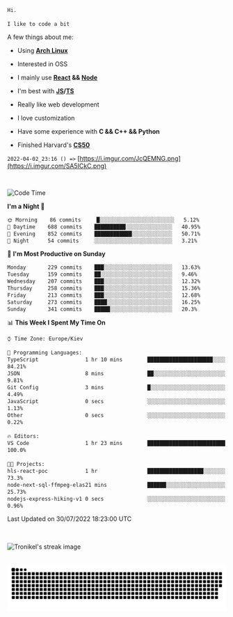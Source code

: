 ```
Hi.

I like to code a bit
```

A few things about me:

-   Using **[Arch Linux](https://archlinux.org/)**

-   Interested in OSS

-   I mainly use **[React](https://reactjs.org/) && [Node](https://nodejs.org/en/)**

-   I'm best with **[JS](https://www.javascript.com/)/[TS](https://www.typescriptlang.org/)**

-   Really like web development

-   I love customization

-   Have some experience with **C && C++ && Python**

-   Finished Harvard's **[CS50](https://cs50.harvard.edu)**

`2022-04-02_23:16 () =>` [https://i.imgur.com/JcQEMNG.png](https://i.imgur.com/SA5ICkC.png)

<br>

<!--START_SECTION:waka-->
![Code Time](http://img.shields.io/badge/Code%20Time-811%20hrs%2054%20mins-blue)

**I'm a Night 🦉** 

```text
🌞 Morning    86 commits     █░░░░░░░░░░░░░░░░░░░░░░░░   5.12% 
🌆 Daytime    688 commits    ██████████░░░░░░░░░░░░░░░   40.95% 
🌃 Evening    852 commits    ████████████░░░░░░░░░░░░░   50.71% 
🌙 Night      54 commits     ░░░░░░░░░░░░░░░░░░░░░░░░░   3.21%

```
📅 **I'm Most Productive on Sunday** 

```text
Monday       229 commits    ███░░░░░░░░░░░░░░░░░░░░░░   13.63% 
Tuesday      159 commits    ██░░░░░░░░░░░░░░░░░░░░░░░   9.46% 
Wednesday    207 commits    ███░░░░░░░░░░░░░░░░░░░░░░   12.32% 
Thursday     258 commits    ███░░░░░░░░░░░░░░░░░░░░░░   15.36% 
Friday       213 commits    ███░░░░░░░░░░░░░░░░░░░░░░   12.68% 
Saturday     273 commits    ████░░░░░░░░░░░░░░░░░░░░░   16.25% 
Sunday       341 commits    █████░░░░░░░░░░░░░░░░░░░░   20.3%

```


📊 **This Week I Spent My Time On** 

```text
⌚︎ Time Zone: Europe/Kiev

💬 Programming Languages: 
TypeScript               1 hr 10 mins        █████████████████████░░░░   84.21% 
JSON                     8 mins              ██░░░░░░░░░░░░░░░░░░░░░░░   9.81% 
Git Config               3 mins              █░░░░░░░░░░░░░░░░░░░░░░░░   4.49% 
JavaScript               0 secs              ░░░░░░░░░░░░░░░░░░░░░░░░░   1.13% 
Other                    0 secs              ░░░░░░░░░░░░░░░░░░░░░░░░░   0.22%

🔥 Editors: 
VS Code                  1 hr 23 mins        █████████████████████████   100.0%

🐱‍💻 Projects: 
hls-react-poc            1 hr                ██████████████████░░░░░░░   73.3% 
node-next-sql-ffmpeg-elas21 mins             ██████░░░░░░░░░░░░░░░░░░░   25.73% 
nodejs-express-hiking-v1 0 secs              ░░░░░░░░░░░░░░░░░░░░░░░░░   0.96%

```


 Last Updated on 30/07/2022 18:23:00 UTC
<!--END_SECTION:waka-->

<br>

<p><img align="center" src="https://github-readme-streak-stats.herokuapp.com/?user=Tronikelis&theme=dark" alt="Tronikel's streak image" /></p>

<br>

<img title="" src="https://raw.githubusercontent.com/Tronikelis/Tronikelis/output/github-contribution-grid-snake.svg" alt="very cool snake thingey" data-align="left">
